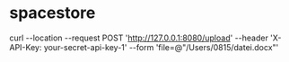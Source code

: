 # spacestore

curl --location --request POST 'http://127.0.0.1:8080/upload' --header 'X-API-Key: your-secret-api-key-1' --form 'file=@"/Users/0815/datei.docx"'